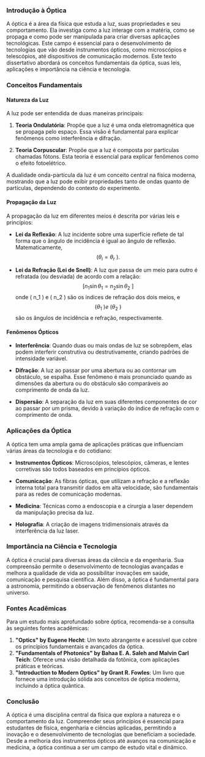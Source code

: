 ### Introdução à Óptica

A óptica é a área da física que estuda a luz, suas propriedades e seu comportamento. Ela investiga como a luz interage com a matéria, como se propaga e como pode ser manipulada para criar diversas aplicações tecnológicas. Este campo é essencial para o desenvolvimento de tecnologias que vão desde instrumentos ópticos, como microscópios e telescópios, até dispositivos de comunicação modernos. Este texto dissertativo abordará os conceitos fundamentais da óptica, suas leis, aplicações e importância na ciência e tecnologia.

### Conceitos Fundamentais

#### Natureza da Luz

A luz pode ser entendida de duas maneiras principais:

1. **Teoria Ondulatória**: Propõe que a luz é uma onda eletromagnética que se propaga pelo espaço. Essa visão é fundamental para explicar fenômenos como interferência e difração.
   
2. **Teoria Corpuscular**: Propõe que a luz é composta por partículas chamadas fótons. Esta teoria é essencial para explicar fenômenos como o efeito fotoelétrico.

A dualidade onda-partícula da luz é um conceito central na física moderna, mostrando que a luz pode exibir propriedades tanto de ondas quanto de partículas, dependendo do contexto do experimento.

#### Propagação da Luz

A propagação da luz em diferentes meios é descrita por várias leis e princípios:

- **Lei da Reflexão**: A luz incidente sobre uma superfície reflete de tal forma que o ângulo de incidência é igual ao ângulo de reflexão. Matematicamente, 
  $$
  \ ( \theta_i = \theta_r \ ).
  $$
  
  
- **Lei da Refração (Lei de Snell)**: A luz que passa de um meio para outro é refratada (ou desviada) de acordo com a relação:
  $$
  \  [
  n_1 \sin \theta_1 = n_2 \sin \theta_2
  \ ]
  $$
  onde \( n_1 \) e \( n_2 \) são os índices de refração dos dois meios, e
  $$
  \ ( \theta_1 \ ) e \  ( \theta_2 \ )
  $$
   são os ângulos de incidência e refração, respectivamente.

#### Fenômenos Ópticos

- **Interferência**: Quando duas ou mais ondas de luz se sobrepõem, elas podem interferir construtiva ou destrutivamente, criando padrões de intensidade variável.
  
- **Difração**: A luz ao passar por uma abertura ou ao contornar um obstáculo, se espalha. Esse fenômeno é mais pronunciado quando as dimensões da abertura ou do obstáculo são comparáveis ao comprimento de onda da luz.

- **Dispersão**: A separação da luz em suas diferentes componentes de cor ao passar por um prisma, devido à variação do índice de refração com o comprimento de onda.

### Aplicações da Óptica

A óptica tem uma ampla gama de aplicações práticas que influenciam várias áreas da tecnologia e do cotidiano:

- **Instrumentos Ópticos**: Microscópios, telescópios, câmeras, e lentes corretivas são todos baseados em princípios ópticos.
  
- **Comunicação**: As fibras ópticas, que utilizam a refração e a reflexão interna total para transmitir dados em alta velocidade, são fundamentais para as redes de comunicação modernas.

- **Medicina**: Técnicas como a endoscopia e a cirurgia a laser dependem da manipulação precisa da luz.

- **Holografia**: A criação de imagens tridimensionais através da interferência da luz laser.

### Importância na Ciência e Tecnologia

A óptica é crucial para diversas áreas da ciência e da engenharia. Sua compreensão permite o desenvolvimento de tecnologias avançadas e melhora a qualidade de vida ao possibilitar inovações em saúde, comunicação e pesquisa científica. Além disso, a óptica é fundamental para a astronomia, permitindo a observação de fenômenos distantes no universo.

### Fontes Acadêmicas

Para um estudo mais aprofundado sobre óptica, recomenda-se a consulta às seguintes fontes acadêmicas:

1. **"Optics" by Eugene Hecht**: Um texto abrangente e acessível que cobre os princípios fundamentais e avançados da óptica.
2. **"Fundamentals of Photonics" by Bahaa E. A. Saleh and Malvin Carl Teich**: Oferece uma visão detalhada da fotônica, com aplicações práticas e teóricas.
3. **"Introduction to Modern Optics" by Grant R. Fowles**: Um livro que fornece uma introdução sólida aos conceitos de óptica moderna, incluindo a óptica quântica.

### Conclusão

A óptica é uma disciplina central da física que explora a natureza e o comportamento da luz. Compreender seus princípios é essencial para estudantes de física, engenharia e ciências aplicadas, permitindo a inovação e o desenvolvimento de tecnologias que beneficiam a sociedade. Desde a melhoria dos instrumentos ópticos até avanços na comunicação e medicina, a óptica continua a ser um campo de estudo vital e dinâmico.